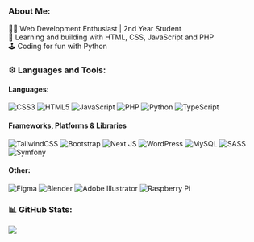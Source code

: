 ### About Me:
👨‍💻 Web Development Enthusiast | 2nd Year Student  
🌱 Learning and building with HTML, CSS, JavaScript and PHP  
🕹️ Coding for fun with Python

### ⚙️ Languages and Tools:
#### Languages:
![CSS3](https://img.shields.io/badge/css3-%231572B6.svg?style=flat-square&logo=css3&logoColor=white) ![HTML5](https://img.shields.io/badge/html5-%23E34F26.svg?style=flat-square&logo=html5&logoColor=white) ![JavaScript](https://img.shields.io/badge/javascript-%23323330.svg?style=flat-square&logo=javascript&logoColor=%23F7DF1E) ![PHP](https://img.shields.io/badge/php-%23777BB4.svg?style=flat-square&logo=php&logoColor=white) ![Python](https://img.shields.io/badge/python-3670A0?style=flat-square&logo=python&logoColor=ffdd54) ![TypeScript](https://img.shields.io/badge/typescript-%23007ACC.svg?style=flat-square&logo=typescript&logoColor=white) 
#### Frameworks, Platforms & Libraries
![TailwindCSS](https://img.shields.io/badge/tailwindcss-%2338B2AC.svg?style=flat-square&logo=tailwind-css&logoColor=white) ![Bootstrap](https://img.shields.io/badge/bootstrap-%238511FA.svg?style=flat-square&logo=bootstrap&logoColor=white) ![Next JS](https://img.shields.io/badge/Next-black?style=flat-square&logo=next.js&logoColor=white)  ![WordPress](https://img.shields.io/badge/WordPress-%23117AC9.svg?style=flat-square&logo=WordPress&logoColor=white) ![MySQL](https://img.shields.io/badge/mysql-4479A1.svg?style=flat-square&logo=mysql&logoColor=white) ![SASS](https://img.shields.io/badge/SASS-hotpink.svg?style=flat-square&logo=SASS&logoColor=white) ![Symfony](https://img.shields.io/badge/symfony-%23000000.svg?style=flat-square&logo=symfony&logoColor=white)
#### Other:
![Figma](https://img.shields.io/badge/figma-%23F24E1E.svg?style=flat-square&logo=figma&logoColor=white) ![Blender](https://img.shields.io/badge/blender-%23F5792A.svg?style=flat-square&logo=blender&logoColor=white) ![Adobe Illustrator](https://img.shields.io/badge/adobe%20illustrator-%23FF9A00.svg?style=flat-square&logo=adobe%20illustrator&logoColor=white) ![Raspberry Pi](https://img.shields.io/badge/-Raspberry_Pi-C51A4A?style=flat-square&logo=Raspberry-Pi)

### 📊 GitHub Stats:
![](https://github-readme-stats.vercel.app/api/top-langs/?username=kinsey-w&theme=dark&hide_border=false&include_all_commits=false&count_private=false&layout=compact)
